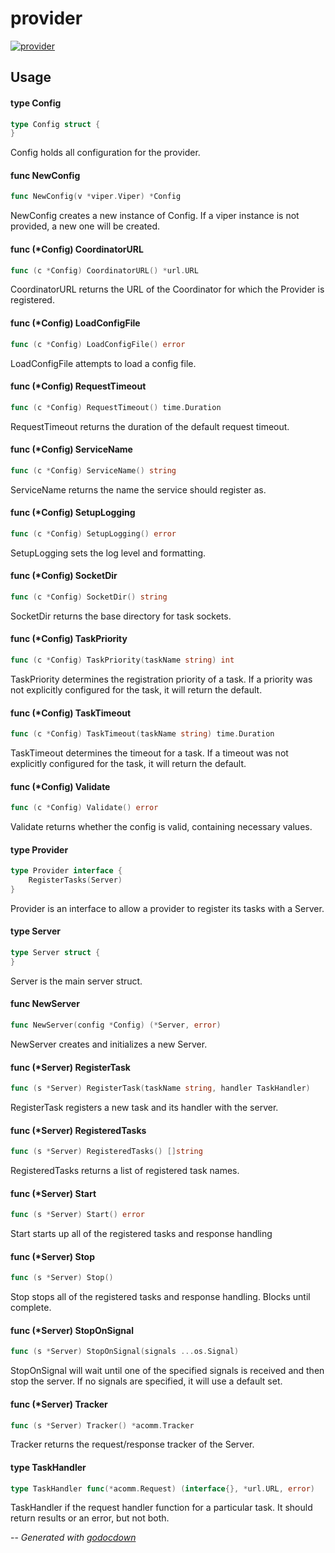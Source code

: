 # provider

[![provider](https://godoc.org/github.com/mistifyio/provider?status.png)](https://godoc.org/github.com/mistifyio/provider)



## Usage

#### type Config

```go
type Config struct {
}
```

Config holds all configuration for the provider.

#### func  NewConfig

```go
func NewConfig(v *viper.Viper) *Config
```
NewConfig creates a new instance of Config. If a viper instance is not provided,
a new one will be created.

#### func (*Config) CoordinatorURL

```go
func (c *Config) CoordinatorURL() *url.URL
```
CoordinatorURL returns the URL of the Coordinator for which the Provider is
registered.

#### func (*Config) LoadConfigFile

```go
func (c *Config) LoadConfigFile() error
```
LoadConfigFile attempts to load a config file.

#### func (*Config) RequestTimeout

```go
func (c *Config) RequestTimeout() time.Duration
```
RequestTimeout returns the duration of the default request timeout.

#### func (*Config) ServiceName

```go
func (c *Config) ServiceName() string
```
ServiceName returns the name the service should register as.

#### func (*Config) SetupLogging

```go
func (c *Config) SetupLogging() error
```
SetupLogging sets the log level and formatting.

#### func (*Config) SocketDir

```go
func (c *Config) SocketDir() string
```
SocketDir returns the base directory for task sockets.

#### func (*Config) TaskPriority

```go
func (c *Config) TaskPriority(taskName string) int
```
TaskPriority determines the registration priority of a task. If a priority was
not explicitly configured for the task, it will return the default.

#### func (*Config) TaskTimeout

```go
func (c *Config) TaskTimeout(taskName string) time.Duration
```
TaskTimeout determines the timeout for a task. If a timeout was not explicitly
configured for the task, it will return the default.

#### func (*Config) Validate

```go
func (c *Config) Validate() error
```
Validate returns whether the config is valid, containing necessary values.

#### type Provider

```go
type Provider interface {
	RegisterTasks(Server)
}
```

Provider is an interface to allow a provider to register its tasks with a
Server.

#### type Server

```go
type Server struct {
}
```

Server is the main server struct.

#### func  NewServer

```go
func NewServer(config *Config) (*Server, error)
```
NewServer creates and initializes a new Server.

#### func (*Server) RegisterTask

```go
func (s *Server) RegisterTask(taskName string, handler TaskHandler)
```
RegisterTask registers a new task and its handler with the server.

#### func (*Server) RegisteredTasks

```go
func (s *Server) RegisteredTasks() []string
```
RegisteredTasks returns a list of registered task names.

#### func (*Server) Start

```go
func (s *Server) Start() error
```
Start starts up all of the registered tasks and response handling

#### func (*Server) Stop

```go
func (s *Server) Stop()
```
Stop stops all of the registered tasks and response handling. Blocks until
complete.

#### func (*Server) StopOnSignal

```go
func (s *Server) StopOnSignal(signals ...os.Signal)
```
StopOnSignal will wait until one of the specified signals is received and then
stop the server. If no signals are specified, it will use a default set.

#### func (*Server) Tracker

```go
func (s *Server) Tracker() *acomm.Tracker
```
Tracker returns the request/response tracker of the Server.

#### type TaskHandler

```go
type TaskHandler func(*acomm.Request) (interface{}, *url.URL, error)
```

TaskHandler if the request handler function for a particular task. It should
return results or an error, but not both.

--
*Generated with [godocdown](https://github.com/robertkrimen/godocdown)*
